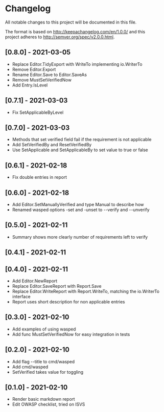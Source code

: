 # Changelog
All notable changes to this project will be documented in this file.

The format is based on http://keepachangelog.com/en/1.0.0/
and this project adheres to http://semver.org/spec/v2.0.0.html.

## [0.8.0] - 2021-03-05

- Replace Editor.TidyExport with WriteTo implementing io.WriterTo
- Remove Editor.Export
- Rename Editor.Save to Editor.SaveAs
- Remove MustSetVerifiedNow
- Add Entry.IsLevel

## [0.7.1] - 2021-03-03

- Fix SetApplicableByLevel

## [0.7.0] - 2021-03-03

- Methods that set verified field fail if the requirement is not applicable
- Add SetVerifiedBy and ResetVerifiedBy
- Use SetApplicable and SetApplicableBy to set value to true or false

## [0.6.1] - 2021-02-18

- Fix double entries in report

## [0.6.0] - 2021-02-18

- Add Editor.SetManuallyVerified and type Manual to describe how
- Renamed wasped options -set and -unset to --verify and --unverify

## [0.5.0] - 2021-02-11

- Summary shows more clearly number of requirements left to verify

## [0.4.1] - 2021-02-11
## [0.4.0] - 2021-02-11

- Add Editor.NewReport
- Replace Editor.SaveReport with Report.Save
- Replace Editor.WriteReport with Report.WriteTo, matching the
  io.WriterTo interface
- Report uses short description for non applicable entries

## [0.3.0] - 2021-02-10

- Add examples of using wasped
- Add func MustSetVerifiedNow for easy integration in tests

## [0.2.0] - 2021-02-10

- Add flag --title to cmd/wasped
- Add cmd/wasped
- SetVerified takes value for toggling

## [0.1.0] - 2021-02-10

- Render basic markdown report
- Edit OWASP checklist, tried on ISVS
